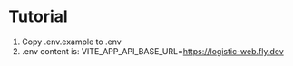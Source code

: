 # Tutorial

1. Copy .env.example to .env
2. .env content is:
   VITE_APP_API_BASE_URL=https://logistic-web.fly.dev
